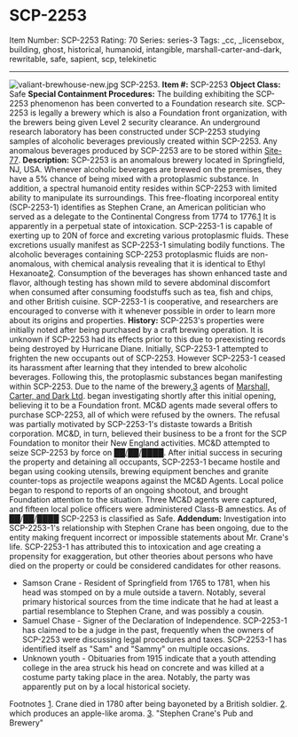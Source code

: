 # SCP-2253
Item Number: SCP-2253
Rating: 70
Series: series-3
Tags: _cc, _licensebox, building, ghost, historical, humanoid, intangible, marshall-carter-and-dark, rewritable, safe, sapient, scp, telekinetic

---

![valiant-brewhouse-new.jpg](https://scp-wiki.wdfiles.com/local--files/scp-2253/valiant-brewhouse-new.jpg)
SCP-2253.
**Item #:** SCP-2253
**Object Class:** Safe
**Special Containment Procedures:** The building exhibiting the SCP-2253 phenomenon has been converted to a Foundation research site. SCP-2253 is legally a brewery which is also a Foundation front organization, with the brewers being given Level 2 security clearance. An underground research laboratory has been constructed under SCP-2253 studying samples of alcoholic beverages previously created within SCP-2253. Any anomalous beverages produced by SCP-2253 are to be stored within [Site-77](/secure-facility-dossier-site-77).
**Description:** SCP-2253 is an anomalous brewery located in Springfield, NJ, USA. Whenever alcoholic beverages are brewed on the premises, they have a 5% chance of being mixed with a protoplasmic substance. In addition, a spectral humanoid entity resides within SCP-2253 with limited ability to manipulate its surroundings.
This free-floating incorporeal entity (SCP-2253-1) identifies as Stephen Crane, an American politician who served as a delegate to the Continental Congress from 1774 to 1776.[1](javascript:;) It is apparently in a perpetual state of intoxication. SCP-2253-1 is capable of exerting up to 20N of force and excreting various protoplasmic fluids. These excretions usually manifest as SCP-2253-1 simulating bodily functions.
The alcoholic beverages containing SCP-2253 protoplasmic fluids are non-anomalous, with chemical analysis revealing that it is identical to Ethyl Hexanoate[2](javascript:;). Consumption of the beverages has shown enhanced taste and flavor, although testing has shown mild to severe abdominal discomfort when consumed after consuming foodstuffs such as tea, fish and chips, and other British cuisine.
SCP-2253-1 is cooperative, and researchers are encouraged to converse with it whenever possible in order to learn more about its origins and properties.
**History:** SCP-2253's properties were initially noted after being purchased by a craft brewing operation. It is unknown if SCP-2253 had its effects prior to this due to preexisting records being destroyed by Hurricane Diane. Initially, SCP-2253-1 attempted to frighten the new occupants out of SCP-2253. However SCP-2253-1 ceased its harassment after learning that they intended to brew alcoholic beverages. Following this, the protoplasmic substances began manifesting within SCP-2253.
Due to the name of the brewery,[3](javascript:;) agents of [Marshall, Carter, and Dark Ltd](/marshall-carter-and-dark-hub). began investigating shortly after this initial opening, believing it to be a Foundation front. MC&D agents made several offers to purchase SCP-2253, all of which were refused by the owners. The refusal was partially motivated by SCP-2253-1's distaste towards a British corporation. MC&D, in turn, believed their business to be a front for the SCP Foundation to monitor their New England activities.
MC&D attempted to seize SCP-2253 by force on [██/██/████](/skirmish-at-crane-s-pub). After initial success in securing the property and detaining all occupants, SCP-2253-1 became hostile and began using cooking utensils, brewing equipment benches and granite counter-tops as projectile weapons against the MC&D Agents. Local police began to respond to reports of an ongoing shootout, and brought Foundation attention to the situation. Three MC&D agents were captured, and fifteen local police officers were administered Class-B amnestics.
As of ██/██/████ SCP-2253 is classified as Safe.
**Addendum:** Investigation into SCP-2253-1's relationship with Stephen Crane has been ongoing, due to the entity making frequent incorrect or impossible statements about Mr. Crane's life. SCP-2253-1 has attributed this to intoxication and age creating a propensity for exaggeration, but other theories about persons who have died on the property or could be considered candidates for other reasons.
  * Samson Crane - Resident of Springfield from 1765 to 1781, when his head was stomped on by a mule outside a tavern. Notably, several primary historical sources from the time indicate that he had at least a partial resemblance to Stephen Crane, and was possibly a cousin.
  * Samuel Chase - Signer of the Declaration of Independence. SCP-2253-1 has claimed to be a judge in the past, frequently when the owners of SCP-2253 were discussing legal procedures and taxes. SCP-2253-1 has identified itself as "Sam" and "Sammy" on multiple occasions.
  * Unknown youth - Obituaries from 1915 indicate that a youth attending college in the area struck his head on concrete and was killed at a costume party taking place in the area. Notably, the party was apparently put on by a local historical society.

Footnotes
[1](javascript:;). Crane died in 1780 after being bayoneted by a British soldier.
[2](javascript:;). which produces an apple-like aroma.
[3](javascript:;). "Stephen Crane's Pub and Brewery"